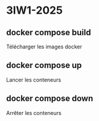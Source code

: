 # 3IW1-2025

## docker compose build
Télécharger les images docker 

## docker compose up
Lancer les conteneurs

## docker compose down
Arrêter les conteneurs
